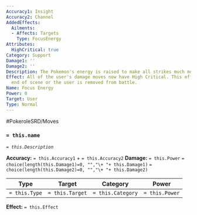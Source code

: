 ```yaml
---
Accuracy1: Insight
Accuracy2: Channel
AddedEffects:
  Ailments:
  - Affects: Targets
    Type: FocusEnergy
Attributes:
  HighCritical: true
Category: Support
Damage1: ''
Damage2: ''
Description: The Pokemon's energy is raised to make all strikes much more precise.
Effect: All of the user's damage moves now have High Critical. This effect lasts until
  end of scene or the user is removed from battle.
Name: Focus Energy
Power: 0
Target: User
Type: Normal
---
```


#PokeroleSRD/Moves

### `= this.name`
*`= this.Description`*

**Accuracy:** `= this.Accuracy1` + `= this.Accuracy2`
**Damage:** `= this.Power` `= choice(length(this.Damage1)=0, "","\+ "+ this.Damage1)` `= choice(length(this.Damage2)=0, "","\+ "+ this.Damage2)`

| Type          | Target          | Category          | Power          |
| ------------- | --------------- | ----------------  | -------------- |
| `= this.Type` | `= this.Target` | `= this.Category` | `= this.Power` | 

**Effect:** `= this.Effect`
